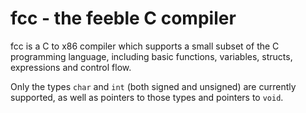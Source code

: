 # fcc - the feeble C compiler

fcc is a C to x86 compiler which supports a small subset of the C programming
language, including basic functions, variables, structs, expressions and
control flow.

Only the types `char` and `int` (both signed and unsigned) are currently
supported, as well as pointers to those types and pointers to `void`.
